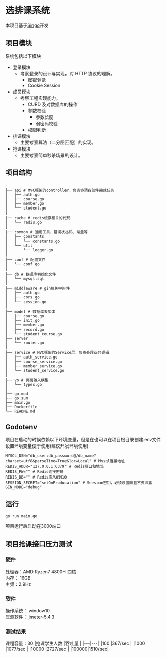# 选排课系统

本项目基于[Singo](https://github.com/Gourouting/singo)开发 

## 项目模块

系统包括以下模块
- 登录模块
  - 考察登录的设计与实现，对 HTTP 协议的理解。
    - 账密登录
    - Cookie Session
- 成员模块
  - 考察工程实现能力。
    - CURD 及对数据库的操作
    - 参数校验
      - 参数长度
      - 弱密码校验
    - 权限判断
- 排课模块
  - 主要考察算法（二分图匹配）的实现。
- 抢课模块
  - 主要考察简单秒杀场景的设计。

## 项目结构
```
.
├── api # MVC框架的controller，负责协调各部件完成任务
│   ├── auth.go
│   ├── course.go
│   ├── member.go
│   └── student.go
│
├── cache # redis缓存相关的代码
│   └── redis.go
│
├── common # 通用工具、错误状态码、常量等
│   ├── constants
│   │   └── constants.go
│   └── util
│       └── logger.go
│
├── conf # 配置文件
│   └── conf.go
│
├── db # 数据库初始化文件
│   └── mysql.sql
│
├── middleware # gin相关中间件
│   ├── auth.go
│   ├── cors.go
│   └── session.go
│
├── model # 数据库表实体
│   ├── course.go
│   ├── init.go
│   ├── member.go
│   ├── record.go
│   └── student_course.go
├── server
│   └── router.go
│
├── service # MVC框架的Service层，负责处理业务逻辑
│   ├── auth_service.go
│   ├── course_service.go
│   ├── member_service.go
│   └── student_service.go
│
├── vo # 页面输入模型
│   └── types.go
│
├── go.mod
├── go.sum
├── main.go
├── Dockerfile
└── README.md
```

## Godotenv

项目在启动的时候依赖以下环境变量，但是在也可以在项目根目录创建.env文件设置环境变量便于使用(建议开发环境使用)

```shell
MYSQL_DSN="db_user:db_password@/db_name?charset=utf8&parseTime=True&loc=Local" # Mysql连接地址
REDIS_ADDR="127.0.0.1:6379" # Redis端口和地址
REDIS_PW="" # Redis连接密码
REDIS_DB="" # Redis库从0到10
SESSION_SECRET="setOnProducation" # Seesion密钥，必须设置而且不要泄露
GIN_MODE="debug"
```

## 运行
```
go run main.go
```
项目运行后启动在3000端口

## 项目抢课接口压力测试

### 硬件

处理器：AMD Ryzen7 4800H  四核  
内存： 16GB  
主频：2.9Hz  

### 软件

操作系统： window10  
压测软件： jmeter-5.4.3

### 测试结果
课程容量：30
|抢课学生人数 |吞吐量 | 
|---|---|
|100 |367/sec |
|1000 |1077/sec |
|10000 |2727/sec |
|100000|1510/sec|